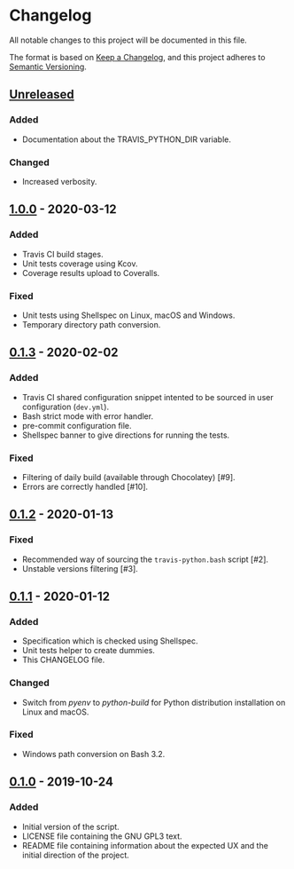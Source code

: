 # Changelog

All notable changes to this project will be documented in this file.

The format is based on [Keep a Changelog],
and this project adheres to [Semantic Versioning].

## [Unreleased]

### Added
 - Documentation about the TRAVIS_PYTHON_DIR variable.

### Changed
 - Increased verbosity.

## [1.0.0] - 2020-03-12
### Added
 - Travis CI build stages.
 - Unit tests coverage using Kcov.
 - Coverage results upload to Coveralls.

### Fixed
 - Unit tests using Shellspec on Linux, macOS and Windows.
 - Temporary directory path conversion.

## [0.1.3] - 2020-02-02
### Added
 - Travis CI shared configuration snippet intented to be sourced in user
   configuration (`dev.yml`).
 - Bash strict mode with error handler.
 - pre-commit configuration file.
 - Shellspec banner to give directions for running the tests.

### Fixed
 - Filtering of daily build (available through Chocolatey) [#9].
 - Errors are correctly handled [#10].

## [0.1.2] - 2020-01-13
### Fixed
 - Recommended way of sourcing the `travis-python.bash` script [#2].
 - Unstable versions filtering [#3].

## [0.1.1] - 2020-01-12
### Added
 - Specification which is checked using Shellspec.
 - Unit tests helper to create dummies.
 - This CHANGELOG file.

### Changed
 - Switch from _pyenv_ to _python-build_ for Python distribution installation
   on Linux and macOS.

### Fixed
 - Windows path conversion on Bash 3.2.

## [0.1.0] - 2019-10-24
### Added
 - Initial version of the script.
 - LICENSE file containing the GNU GPL3 text.
 - README file containing information about the expected UX and the initial
   direction of the project.

[Unreleased]: https://github.com/neimad/travis-python/compare/1.0.0...HEAD
[1.0.0]: https://github.com/neimad/travis-python/compare/0.1.3...1.0.0
[0.1.3]: https://github.com/neimad/travis-python/compare/0.1.2...0.1.3
[0.1.2]: https://github.com/neimad/travis-python/compare/0.1.1...0.1.2
[0.1.1]: https://github.com/neimad/travis-python/compare/0.1.0...0.1.1
[0.1.0]: https://github.com/neimad/travis-python/releases/tag/0.1.0
[Keep a Changelog]: https://keepachangelog.com/en/1.0.0/
[Semantic Versioning]: https://semver.org/spec/v2.0.0.html
